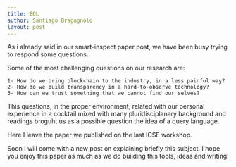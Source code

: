 ```yaml
---
title: EQL
author: Santiago Bragagnolo
layout: post
---
```


As i already said in our smart-inspect paper post, we have been busy trying to respond some questions.



Some of the most challenging questions on our research are:
	
	1- How do we bring blockchain to the industry, in a less painful way?
	2- How do we build transparency in a hard-to-observe technology?
	3- How can we trust something that we cannot find our selves? 
	

This questions, in the proper environment, related with our personal experience in a cocktail mixed with many pluridisciplanary background and readings broguht us as a possible question the idea of a query language. 

Here I leave the paper we published on the last ICSE workshop. 

<object data="http://smartanvil.github.io/assets/papers/2018_ethereum_query_language_icse_ws.pdf" width="1000" height="1000" type='application/pdf'/>


Soon I will come with a new post on explaining briefly this subject. I hope you enjoy this paper as much as we do building this tools, ideas and writing! 



